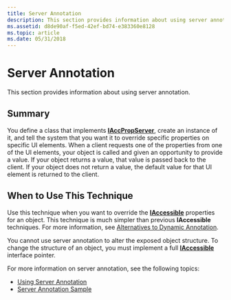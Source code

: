 ```yaml
---
title: Server Annotation
description: This section provides information about using server annotation.
ms.assetid: d8de90af-f5ed-42ef-bd74-e383360e8128
ms.topic: article
ms.date: 05/31/2018
---
```


# Server Annotation

This section provides information about using server annotation.

## Summary

You define a class that implements [**IAccPropServer**](/windows/desktop/api/oleacc/nn-oleacc-iaccpropserver), create an instance of it, and tell the system that you want it to override specific properties on specific UI elements. When a client requests one of the properties from one of the UI elements, your object is called and given an opportunity to provide a value. If your object returns a value, that value is passed back to the client. If your object does not return a value, the default value for that UI element is returned to the client.

## When to Use This Technique

Use this technique when you want to override the [**IAccessible**](/windows/desktop/api/oleacc/nn-oleacc-iaccessible) properties for an object. This technique is much simpler than previous **IAccessible** techniques. For more information, see [Alternatives to Dynamic Annotation](alternatives-to-dynamic-annotation.md).

You cannot use server annotation to alter the exposed object structure. To change the structure of an object, you must implement a full [**IAccessible**](/windows/desktop/api/oleacc/nn-oleacc-iaccessible) interface pointer.

For more information on server annotation, see the following topics:

-   [Using Server Annotation](using-server-annotation.md)
-   [Server Annotation Sample](server-annotation-sample.md)

 

 




